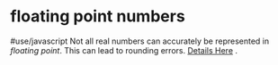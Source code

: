 # floating point numbers
#use/javascript
Not all real numbers can accurately be represented in _floating point_. This can lead to rounding errors.  [Details Here](https://en.wikipedia.org/wiki/Floating_point#Accuracy_problems) .